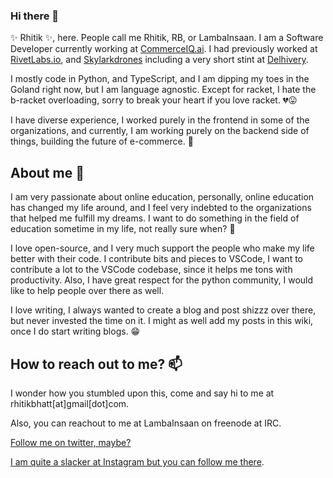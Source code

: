 ### Hi there 👋


✨ Rhitik ✨, here. People call me Rhitik, RB, or LambaInsaan. I am a Software Developer currently working at [CommerceIQ.ai](www.commerceiq.ai). I had previously worked at [RivetLabs.io](www.rivetlabs.io), and [Skylarkdrones](www.skylarkdrones.com) including a very short stint at [Delhivery](www.delhivery.com).

I mostly code in Python, and TypeScript, and I am dipping my toes in the Goland right now, but I am language agnostic. Except for racket, I hate the b-racket overloading, sorry to break your heart if you love racket. 💔😛

I have diverse experience, I worked purely in the frontend in some of the organizations, and currently, I am working purely on the backend side of things, building the future of e-commerce. 🚀

## About me 😬

I am very passionate about online education, personally, online education has changed my life around, and I feel very indebted to the organizations that helped me fulfill my dreams. I want to do something in the field of education sometime in my life, not really sure when? 🤔

I love open-source, and I very much support the people who make my life better with their code. I contribute bits and pieces to VSCode, I want to contribute a lot to the VSCode codebase, since it helps me tons with productivity. Also, I have great respect for the python community, I would like to help people over there as well.

I love writing, I always wanted to create a blog and post shizzz over there, but never invested the time on it. I might as well add my posts in this wiki, once I do start writing blogs. 😁

## How to reach out to me? 📫

I wonder how you stumbled upon this, come and say hi to me at rhitikbhatt[at]gmail[dot]com.

Also, you can reachout to me at LambaInsaan on freenode at IRC.

[Follow me on twitter, maybe?](https://twitter.com/lambainsaan)

[I am quite a slacker at Instagram but you can follow me there](https://www.instagram.com/lambainsaan_/).


<!--
**lambainsaan/lambainsaan** is a  _special_ ✨ repository because its `README.md` (this file) appears on your GitHub profile.

Here are some ideas to get you started:

 ...
- 🌱 I’m currently learning ...
- 👯 I’m looking to collaborate on ...
- 🤔 I’m looking for help with ...
- 💬 Ask me about ...
- 📫 How to reach me: ...
- 😄 Pronouns: ...
- ⚡ Fun fact: ...
-->
